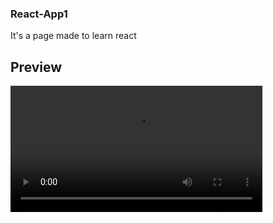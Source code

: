 <h3>React-App1</h3>
It's a page made to learn react

## Preview
<video style='width:80%; height:auto;' src='https://github.com/gthilakshana/React-App1/assets/109861915/d89ef25d-e85d-4593-84c3-904eb6619533'></video>
